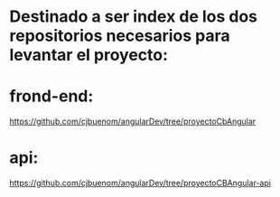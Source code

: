 # Destinado a ser index de los dos repositorios necesarios para levantar el proyecto:

# frond-end:
https://github.com/cjbuenom/angularDev/tree/proyectoCbAngular

# api:

https://github.com/cjbuenom/angularDev/tree/proyectoCBAngular-api


